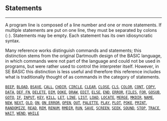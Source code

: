 ## Statements
***
A program line is composed of a line number and one or more statements. If
multiple statements are put on one line, they must be separated by colons (`:`).
Statements may be empty. Each statement has its own idiosyncratic syntax.

Many reference works distinguish commands and statements; this distinction stems
from the original Dartmouth design of the BASIC language, in which commands were
not part of the language and could not be used in programs, but were rather used
to control the interpreter itself. However, in SE BASIC this distinction is less
useful and therefore this reference includes what is traditionally thought of as
commands in the category of statements.

[`BEEP`](BEEP), [`BLOAD`](BLOAD), [`BSAVE`](BSAVE), [`CALL`](CALL), [`CHDIR`](CHDIR), [`CIRCLE`](CIRCLE), [`CLEAR`](CLEAR), [`CLOSE`](CLOSE), [`CLS`](CLS),
[`COLOR`](COLOR), [`CONT`](CONT), [`COPY`](COPY), [`DATA`](DATA), [`DEF FN`](DEF_FN), [`DELETE`](DELETE), [`DIM`](DIM), [`DOKE`](DOKE), [`DRAW`](DRAW),
[`EDIT`](EDIT), [`ELSE`](ELSE), [`END`](END), [`ERROR`](ERROR), [`FILES`](FILES), [`FOR`](FOR), [`GOSUB`](GOSUB), [`GOTO`](GOTO), [`IF`](IF), [`INPUT`](INPUT),
[`KEY`](KEY), [`KILL`](KILL), [`LET`](LET), [`LINE`](LINE), [`LIST`](LIST), [`LOAD`](LOAD), [`LOCATE`](LOCATE), [`MERGE`](MERGE), [`MKDIR`](MKDIR),
[`NAME`](NAME), [`NEW`](NEW), [`NEXT`](NEXT), [`OLD`](OLD), [`ON`](ON), [`ON ERROR`](ON_ERROR), [`OPEN`](OPEN), [`OUT`](OUT), [`PALETTE`](PALETTE), [`PLAY`](PLAY), [`PLOT`](PLOT),
[`POKE`](POKE), [`PRINT`](PRINT), [`RANDOMIZE`](RANDOMIZE), [`READ`](READ), [`REM`](REM), [`RENUM`](RENUM), [`RMDIR`](RMDIR), [`RUN`](RUN), [`SAVE`](SAVE),
[`SCREEN`](SCREEN), [`SEEK`](SEEK), [`SOUND`](SOUND), [`STOP`](STOP), [`TRACE`](TRACE), [`WAIT`](WAIT), [`WEND`](WEND), [`WHILE`](WHILE)
